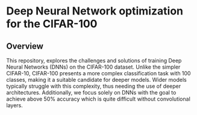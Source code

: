 # Deep Neural Network optimization for the CIFAR-100

## Overview

This repository, explores the challenges and solutions of training Deep Neural Networks (DNNs) on the CIFAR-100 dataset. Unlike the simpler CIFAR-10, CIFAR-100 presents a more complex classification task with 100 classes, making it a suitable candidate for deeper models. Wider models typically struggle with this complexity, thus needing the use of deeper architectures. Additionally, we focus solely on DNNs with the goal to achieve above 50% accuracy which is quite difficult without convolutional layers. 
